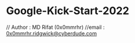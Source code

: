 # Google-Kick-Start-2022

// Author : MD Rifat (0x0mmrhr)
//email : 0x0mmrhr.ridgwick@cyberdude.com
